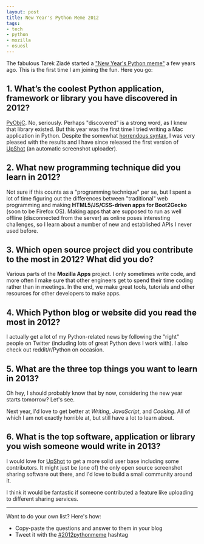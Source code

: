 ```yaml
---
layout: post
title: New Year's Python Meme 2012
tags:
- tech
- python
- mozilla
- osuosl
---
```

The fabulous Tarek Ziadé started a ["New Year's Python meme"][meme] a few years ago. This is the first time I am joining the fun. Here you go:

[meme]: http://blog.ziade.org/2012/12/23/new-years-python-meme-2012

## 1. What’s the coolest Python application, framework or library you have discovered in 2012?

[PyObjC][pyobjc]. No, seriously. Perhaps "discovered" is a strong word, as I knew that library existed. But this year was the first time I tried writing a Mac application in Python. Despite the somewhat [horrendous syntax][no-pep8], I was very pleased with the results and I have since released the first version of [UpShot][upshot] (an automatic screenshot uploader).

[pyobjc]: http://packages.python.org/pyobjc/
[no-pep8]: https://github.com/fwenzel/upshot/blob/6cc10a4/lib/utils.py#L51
[upshot]: http://upshot.it

## 2. What new programming technique did you learn in 2012?

Not sure if this counts as a "programming technique" per se, but I spent a lot of time figuring out the differences between "traditional" web programming and making **HTML5/JS/CSS-driven apps for Boot2Gecko** (soon to be Firefox OS). Making apps that are supposed to run as well offline (disconnected from the server) as online poses interesting challenges, so I learn about a number of new and established APIs I never used before.

## 3. Which open source project did you contribute to the most in 2012? What did you do?

Various parts of the **Mozilla Apps** project. I only sometimes write code, and more often I make sure that other engineers get to spend their time coding rather than in meetings. In the end, we make great tools, tutorials and other resources for other developers to make apps.

## 4. Which Python blog or website did you read the most in 2012?

I actually get a lot of my Python-related news by following the "right" people on Twitter (including lots of great Python devs I work with). I also check out reddit/r/Python on occasion.

## 5. What are the three top things you want to learn in 2013?

Oh hey, I should probably know that by now, considering the new year starts tomorrow? Let's see.

Next year, I'd love to get better at *Writing*, *JavaScript*, and *Cooking*. All of which I am not exactly horrible at, but still have a lot to learn about.

## 6. What is the top software, application or library you wish someone would write in 2013?

I would love for [UpShot][upshot] to get a more solid user base including some contributors. It might just be (one of) the only open source screenshot sharing software out there, and I'd love to build a small community around it.

I think it would be fantastic if someone contributed a feature like uploading to different sharing services.

---
Want to do your own list? Here's how:

* Copy-paste the questions and answer to them in your blog
* Tweet it with the [#2012pythonmeme](https://twitter.com/search/realtime?q=%232012pythonmeme&src=typd) hashtag
